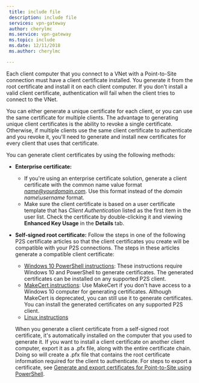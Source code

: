 ```yaml
---
 title: include file
 description: include file
 services: vpn-gateway
 author: cherylmc
 ms.service: vpn-gateway
 ms.topic: include
 ms.date: 12/11/2018
 ms.author: cherylmc

---
```

Each client computer that you connect to a VNet with a Point-to-Site connection must have a client certificate installed. You generate it from the root certificate and install it on each client computer. If you don't install a valid client certificate, authentication will fail when the client tries to connect to the VNet.

You can either generate a unique certificate for each client, or you can use the same certificate for multiple clients. The advantage to generating unique client certificates is the ability to revoke a single certificate. Otherwise, if multiple clients use the same client certificate to authenticate and you revoke it, you'll need to generate and install new certificates for every client that uses that certificate.

You can generate client certificates by using the following methods:

- **Enterprise certificate:**

  - If you're using an enterprise certificate solution, generate a client certificate with the common name value format *name@yourdomain.com*. Use this format instead of the *domain name\username* format.
  - Make sure the client certificate is based on a user certificate template that has *Client Authentication* listed as the first item in the user list. Check the certificate by double-clicking it and viewing **Enhanced Key Usage** in the **Details** tab.

- **Self-signed root certificate:** Follow the steps in one of the following P2S certificate articles so that the client certificates you create will be compatible with your P2S connections. The steps in these articles generate a compatible client certificate: 

  * [Windows 10 PowerShell instructions](../articles/vpn-gateway/vpn-gateway-certificates-point-to-site.md#clientcert): These instructions require Windows 10 and PowerShell to generate certificates. The generated certificates can be installed on any supported P2S client.
  * [MakeCert instructions](../articles/vpn-gateway/vpn-gateway-certificates-point-to-site-makecert.md): Use MakeCert if you don't have access to a Windows 10 computer for generating certificates. Although MakeCert is deprecated, you can still use it to generate certificates. You can install the generated certificates on any supported P2S client.
  * [Linux instructions](../articles/vpn-gateway/vpn-gateway-certificates-point-to-site-linux.md)

  When you generate a client certificate from a self-signed root certificate, it's automatically installed on the computer that you used to generate it. If you want to install a client certificate on another client computer, export it as a .pfx file, along with the entire certificate chain. Doing so will create a .pfx file that contains the root certificate information required for the client to authenticate. For steps to export a certificate, see [Generate and export certificates for Point-to-Site using PowerShell](../articles/vpn-gateway/vpn-gateway-certificates-point-to-site.md#clientexport).